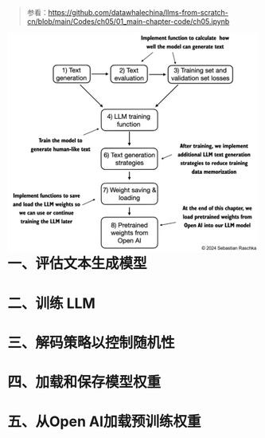 > 参看：https://github.com/datawhalechina/llms-from-scratch-cn/blob/main/Codes/ch05/01_main-chapter-code/ch05.ipynb

<img src="../../pics/neural/neural_134.webp" align="left" width="800">

# 一、评估文本生成模型







# 二、训练 LLM











# 三、解码策略以控制随机性









# 四、加载和保存模型权重







# 五、从Open AI加载预训练权重













































